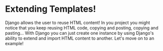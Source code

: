 # Extending Templates!

Django allows the user to reuse HTML content! In you project you might notice that you keep reusing HTML code, copying and posting, copying and pasting... With Django you can just create one instance by using Django's ability to extend and import HTML content to another.  Let's move on to an example!

